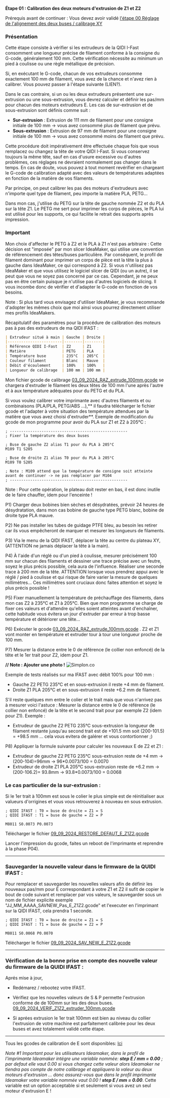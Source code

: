 **Étape 01 : Calibration des deux moteurs d'extrusion de Z1 et Z2**

Prérequis avant de continuer : Vous devez avoir validé [l'étape 00 Réglage de l'alignement des deux buses / calibrage XY](https://github.com/sudtek/IMPRIMANTES_3D/blob/main/QIDI/IFAST/CALIBRATION/Etape%2000/Etape_00.md)

### Présentation

Cette étape consiste à vérifier si les extrudeurs de la QIDI I-Fast consomment une longueur précise de filament conforme à la consigne du G-code, généralement 100 mm. Cette vérification nécessite au minimum un pied à coulisse ou une règle métallique de précision.

Si, en exécutant le G-code, chacun de vos extrudeurs consomme exactement 100 mm de filament, vous avez de la chance et n'avez rien à calibrer. Vous pouvez passer à l'étape suivante (LIEN?).

Dans le cas contraire, si un ou les deux extrudeurs présentent une sur-extrusion ou une sous-extrusion, vous devrez calculer et définir les pas/mm pour chacun des moteurs extrudeurs E. Les cas de sur-extrusion et de sous-extrusion sont définis comme suit :
- **Sur-extrusion** : Extrusion de 111 mm de filament pour une consigne initiale de 100 mm -> vous avez consommé plus de filament que prévu.
- **Sous-extrusion** : Extrusion de 97 mm de filament pour une consigne initiale de 100 mm -> vous avez consommé moins de filament que prévu.

Cette procédure doit impérativement être effectuée chaque fois que vous remplacez ou changez la tête de votre QIDI I-Fast. Si vous conservez toujours la même tête, sauf en cas d'usure excessive ou d'autres problèmes, ces réglages ne devraient normalement pas changer dans le temps. En cas de doute, vous pouvez à tout moment revérifier en chargeant le G-code de calibration adapté avec des valeurs de températures adaptées en fonction de la matière de vos filaments.

Par principe, on peut calibrer les pas des moteurs d'extrudeurs avec n'importe quel type de filament, peu importe la matière PLA, PETG...

Dans mon cas, j'utilise du PETG sur la tête de gauche nommée Z2 et du PLA sur la tête Z1. Le PETG me sert pour imprimer les corps de pièces, le PLA lui est utilisé pour les supports, ce qui facilite le retrait des supports après impression.

### Important

Mon choix d'affecter le PETG à Z2 et le PLA à Z1 n'est pas arbitraire : Cette décision est "imposée" par mon slicer IdeaMaker, qui utilise une convention de référencement des têtes/buses particulière. Par conséquent, le profil de filament dominant pour imprimer un corps de pièce est la tête la plus à gauche dans IdeaMaker, ce qui correspond à Z2. Si vous n'utilisez pas IdeaMaker et que vous utilisez le logiciel slicer de QIDI (ou un autre), il se peut que vous ne soyez pas concerné par ce cas. Cependant, je ne peux pas en être certain puisque je n'utilise pas d'autres logiciels de slicing. Il vous incombe donc de vérifier et d'adapter le G-code en fonction de vos besoins.

Note : Si plus tard vous envisagez d'utiliser IdeaMaker, je vous recommande d'adopter les mêmes choix que moi ainsi vous pourrez directement utiliser mes profils IdeaMakers.

Récapitulatif des paramètres pour la procédure de calibration des moteurs pas à pas des extrudeurs de ma QIDI IFAST :

```markdown
| Extrudeur situé à main | Gauche | Droite |
|------------------------|--------|--------|
| Référence QIDI I-Fast  | Z2     | Z1     |
| Matière                | PETG   | PLA    |
| Température buse       | 235°C  | 205°C  |
| Couleur filament       | Blanc  | Mauve  |
| Débit d'écoulement     | 100%   | 100%   |
| Longueur de calibrage  | 100 mm | 100 mm |
```

Mon fichier gcode de calibrage [03_09_2024_RAZ_extrude_100mm.gcode](https://github.com/sudtek/IMPRIMANTES_3D/blob/572e1f38047cff27d3ebf05762a64709f86ebc43/QIDI/IFAST/CALIBRATION/Etape%2001/gcode/03_09_2024_RAZ_extrude_100mm.gcode) se chargera d'extruder le filament les deux têtes de 100 mm l'une après l'autre et à aux température adéquates pour du PETG et du PLA.

Si vous voulez calibrer votre imprimante avec d'autres filaments et ou combinaisons (PLA/PLA, PETG/ABS ...),** il faudra télécharger le fichier gcode et l'adapter à votre situation des température attendues par la matière que vous avez choisi d'extruder**. Exemple de modification du gcode de mon programme pour avoir du PLA sur Z1 et Z2 à 205°C :

```gcode
; ----------------------------------------------------
; Fixer la température des deux buses

; Buse de gauche Z2 alias T1 pour du PLA à 205°C
M109 T1 S205

; Buse de droite Z1 alias T0 pour du PLA à 205°C
M109 T0 S205

; Note : M109 attend que la température de consigne soit atteinte avant de continuer -> ne pas remplacer par M104
; ----------------------------------------------------
```

Note : Pour cette opération, le plateau doit rester en bas, il est donc inutile de le faire chauffer, idem pour l'enceinte !

P1) Charger deux bobines bien sèches et désydratées, prévoir 24 heures de désydratation, dans mon cas bobine de gauche type PETG blanc, bobine de droite type PLA mauve.

P2) Ne pas installer les tubes de guidage PTFE bleu, au besoin les retirer car ils vous empêcheront de marquer et mesurer les longueurs de filaments.

P3) Via le menu de la QIDI IFAST, déplacer la tête au centre du plateau XY, (ATTENTION ne jamais déplacer la tête à la main).

P4) À l'aide d'un réglé ou d'un pied à coulisse, mesurer précisément 100 mm sur chacun des filaments et dessiner une trace précise avec un feutre, soyez le plus précis possible, cela aura de l'influence. Réaliser une seconde trace à 200 mm de la tête. ATTENTION lorsque vous prendrez appui avec le réglé / pied à coulisse et qui risque de faire varier la mesure de quelques millimètres... Ces millimètres sont cruciaux donc faites attention et soyez le plus précis possible !

P5) Fixer manuellement la température de préchauffage des filaments, dans mon cas Z2 à 235°C et Z1 à 205°C. Bien que mon programme se charge de fixer ces valeurs et d'attendre qu'elles soient atteintes avant d'enchaîner, cette habitude vous évitera un jour d'extruder par erreur à trop basse température et détériorer une tête...

P6) Exécuter le gcode [03_09_2024_RAZ_extrude_100mm.gcode](https://github.com/sudtek/IMPRIMANTES_3D/blob/572e1f38047cff27d3ebf05762a64709f86ebc43/QIDI/IFAST/CALIBRATION/Etape%2001/gcode/03_09_2024_RAZ_extrude_100mm.gcode) . Z2 et Z1 vont monter en température et extruder tour à tour une longueur proche de 100 mm.

P7) Mesurer la distance entre le 0 de référence (le collier non enfoncé) de la tête et le 1er trait pour Z2, idem pour Z1.

**// Note : Ajouter une photo !**
![Simplon.co](http://blabla/maPhoto.png)

Exemple de tests réalisés sur ma IFAST avec débit 100% pour 100 mm :

- Gauche Z2 PETG 235°C et en sous-extrusion il reste +4 mm de filament.
- Droite Z1 PLA 205°C et en sous-extrusion il reste +6.2 mm de filament.

S'il reste quelques mm entre le colier et le trait mais que vous n'arrivez pas à mesurer voici l'astuce : Mesurer la distance entre le 0 de référence (le collier non enfoncé) de la tête et le second trait pour par exemple Z2 (idem pour Z1).
Exemple :

- Extrudeur de gauche Z2 PETG 235°C sous-extrusion la longueur de filament restante jusqu'au second trait est de +101.5 mm soit (200-101.5) = +98.5 mm  ... cela vous evitera de galérer et vous contortionner ;)  
  
P8) Appliquer la formule suivante pour calculer les nouveaux E de Z2 et Z1 :
- Extrudeur de gauche Z2 PETG 235°C sous-extrusion reste de +4 mm -> (200-104)=96mm -> 96*0.0073/100 = 0.0070
- Extrudeur de droite Z1 PLA 205°C sous-extrusion reste de +6.2 mm -> (200-106.2)= 93.8mm -> 93.8*0.0073/100 = 0.0068

### Le cas particulier de la sur-extrusion :

Si le 1er trait à 100mm est sous le colier le plus simple est de réinitialiser aux valueurs d'orrigines et vous vous retrouverez à nouveau en sous extrusion. 

```gcode
; QIDI IFAST : T0 = buse de droite = Z1 = S
; QIDI IFAST : T1 = buse de gauche = Z2 = P

M8011 S0.0073 P0.0073
```
Télécharger le fichier [09_09_2024_RESTORE_DEFAUT_E_Z1Z2.gcode](https://github.com/sudtek/IMPRIMANTES_3D/blob/572e1f38047cff27d3ebf05762a64709f86ebc43/QIDI/IFAST/CALIBRATION/Etape%2001/gcode/09_09_2024_RESTORE_DEFAUT_E_Z1Z2.gcode)

Lancer l'impression du gcode, faites un reboot de l'imprimante et reprendre à la phase P04).

-----------------

### Sauvegarder la nouvelle valeur dans le firmware de la QUIDI IFAST :

Pour remplacer et sauvegarder les nouvelles valeurs afin de définir les nouveaux pas/mm pour E correspondant à votre Z1 et Z2 il sufit de copier le bout de code suivant et remplacer par vos valeurs, le sauvegarder sous un nom de fichier explicite exemple "JJ_MM_AAAA_SAVNEW_Pas_E_Z1Z2.gcode" et l'executer en l'imprimant sur la QIDI IFAST, cela prendra 1 seconde. 

```gcode
; QIDI IFAST : T0 = buse de droite = Z1 = S
; QIDI IFAST : T1 = buse de gauche = Z2 = P

M8011 S0.0068 P0.0070
```
Télécharger le fichier [09_09_2024_SAV_NEW_E_Z1Z2.gcode](https://github.com/sudtek/IMPRIMANTES_3D/blob/572e1f38047cff27d3ebf05762a64709f86ebc43/QIDI/IFAST/CALIBRATION/Etape%2001/gcode/09_09_2024_SAV_NEW_E_Z1Z2.gcode)

-----------------

### Vérification de la bonne prise en compte des nouvelle valeur du firmware de la QUIDI IFAST :

Aprés mise à jour, 

- Redémarez / rebootez votre IFAST.

- Vérifiez que les nouvelles valeurs de S & P permette l'extrusion conforme de de 100mm sur les des deux buses. [09_09_2024_VERIF_Z1Z2_extruder_100mm.gcode](https://github.com/sudtek/IMPRIMANTES_3D/blob/572e1f38047cff27d3ebf05762a64709f86ebc43/QIDI/IFAST/CALIBRATION/Etape%2001/gcode/09_09_2024_VERIF_Z1Z2_extruder_100mm.gcode)
- Si aprées extrusion le 1er trait 100mm est bien au niveau du collier l'extrusion de votre machine est parfaitement calibrée pour les deux buses et avez totalement validé cette étape.

-----------------

Tous les gcodes de calibration de E sont disponibles: [Ici](https://github.com/sudtek/IMPRIMANTES_3D/blob/572e1f38047cff27d3ebf05762a64709f86ebc43/QIDI/IFAST/CALIBRATION/Etape%2001/gcode)

_Note #1 Important pour les utilisateurs Ideamaker, dans le profil de l'imprimante Ideamaker intégre une variable nommée: **step E / mm = 0.00** ; par defaut elle vaut 0.00 si vous changez cette valeur alors Ideamaker ne tiendra pas compte de notre calibrage et appliquera la valeur au deux moteurs d'extrusion ... donc assurez-vous que dans le profil imprimante Ideamaker votre variable nommée vaut 0.00 ! **step E / mm = 0.00**_. Cette variable est un option acceptable si et seulement si vous avez un seul moteur d'extrusion E !


